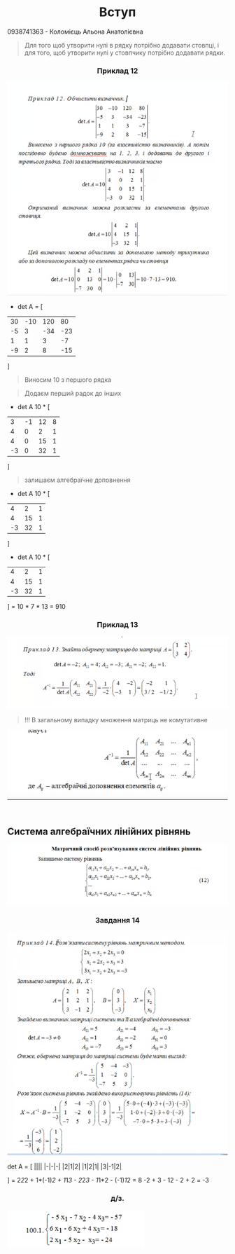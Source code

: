 # <center>Вступ</center>

0938741363 -  Коломієць Альона Анатолієвна

> Для того щоб утворити нулі в рядку потрібно додавати стовпці, і для того, щоб утворити нулі у стовпчику потрібно додавати рядки.

### <center>Приклад 12</center>
![](img/Приклад12.png)

- det A = [

|||||
|-|-|-|-|
|30|-10|120|80|
|-5|3|-34|-23|
|1|1|3|-7|
|-9|2|8|-15|

]

> Виносим 10 з першого рядка

> Додаєм перший радок до інших
- det A 10 * [

|||||
|-|-|-|-|
|3|-1|12|8|
|4|0|2|1|
|4|0|15|1|
|-3|0|32|1|

]

> залишаєм алгебраїчне доповнення

- det A 10 * [

||||
|-|-|-|
|4|2|1|
|4|15|1|
|-3|32|1|

]


- det A 10 * [

||||
|-|-|-|
|4|2|1|
|4|15|1|
|-3|32|1|

] = 10 * 7 * 13 = 910

### <center>Приклад 13<center>
![](img/Приклад13.png)

> !!! В загальному випадку множення матриць не комутативне


![](img/Обернена.png)
<br/>

------------------------------

<br/>

## Система алгебраїчних лінійних рівнянь

![](img/Матричні_рівняння.png)

### <center>Завдання 14</center>

![](img/Завдання14.png)

det A = [ 
||||
|-|-|-|
|2|1|2|
|1|2|1|
|3|-1|2|

] = 2*2*2 + 1*(-1)*2 + 1*1*3 - 2*2*3 - 1*1*2 - (-1)*1*2 = 8 -2  + 3 - 12 - 2 + 2 = -3

### <center>д/з.</center>
![](img/ДЗ.png)

